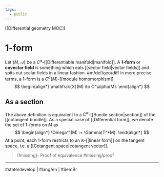 ```yaml
---
tags:
  - public
---
```

[[Differential geometry MOC]]
# 1-form

Let $(M, \mathscr{A})$ be a $C^\alpha$-[[Differentiable manifold|manifold]].
A **1-form** or **covector field** is something which eats [[vector field|vector fields]] and spits out scalar fields in a linear fashion.
#m/def/geo/diff 
In more precise terms, a 1-form is a $C^\alpha(M)$-[[module homomorphism]]
$$
\begin{align*}
\mathfrak{X}(M) \to C^\alpha(M).
\end{align*}
$$
 
## As a section

The above definition is equivalent to a $C^\alpha$-[[Bundle section|section]] of the [[cotangent bundle]].
As a special case of [[Differential form]], we denote the set of 1-forms on $M$ as
$$
\begin{align*}
\Omega^1(M) := \Gamma(T^*M).
\end{align*}
$$
At a point, each 1-form restricts to an $\mathbb{R}$-[[linear form]] on the tangent space, i.e. a [[Cotangent space|cotangent vector]].

> [!missing]- Proof of equivalence
> #missing/proof


---
#state/develop | #lang/en | #SemBr
